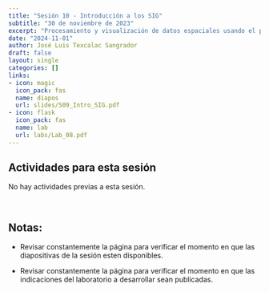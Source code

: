 ```yaml
---
title: "Sesión 10 - Introducción a los SIG"
subtitle: "30 de noviembre de 2023"
excerpt: "Procesamiento y visualización de datos espaciales usando el paquete sf"
date: "2024-11-01"
author: José Luis Texcalac Sangrador
draft: false
layout: single
categories: []
links:
- icon: magic
  icon_pack: fas
  name: diapos
  url: slides/S09_Intro_SIG.pdf
- icon: flask
  icon_pack: fas
  name: lab
  url: labs/Lab_08.pdf
---
```


## Actividades para esta sesión 

No hay actividades previas a esta sesión.

&nbsp;

## Notas:

* Revisar constantemente la página para verificar el momento en que las 
diapositivas de la sesión esten disponibles.

* Revisar constantemente la página para verificar el momento en que las 
indicaciones del laboratorio a desarrollar sean publicadas.

&nbsp;
